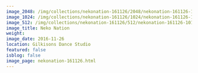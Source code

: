 ```yaml
---
image_2048: /img/collections/nekonation-161126/2048/nekonation-161126-101.jpg
image_1024: /img/collections/nekonation-161126/1024/nekonation-161126-101.jpg
image_512: /img/collections/nekonation-161126/512/nekonation-161126-101.jpg
image_title: Neko Nation
weight: 
image_date: 2016-11-26
location: Gilkisons Dance Studio
featured: false
isblog: false
image_page: nekonation-161126.html
---
```

